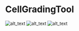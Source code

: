 # CellGradingTool
<img src="https://github.com/jobitjoseph/CellGradingTool/blob/81d42b987690ba5c8a1603dc29dffd6d562c6ca3/Images/CellGrading_PCB_Bottom.png" width="" alt="alt_text" title="image_tooltip">
<img src="https://github.com/jobitjoseph/CellGradingTool/blob/81d42b987690ba5c8a1603dc29dffd6d562c6ca3/Images/CellGrading_PCB_TOP.png" width="" alt="alt_text" title="image_tooltip">
<img src="https://github.com/jobitjoseph/CellGradingTool/blob/81d42b987690ba5c8a1603dc29dffd6d562c6ca3/Images/CellGradingControlApp.png" width="" alt="alt_text" title="image_tooltip">
